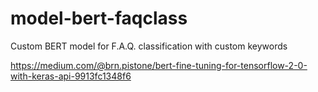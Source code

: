 # model-bert-faqclass
Custom BERT model for F.A.Q. classification with custom keywords

https://medium.com/@brn.pistone/bert-fine-tuning-for-tensorflow-2-0-with-keras-api-9913fc1348f6